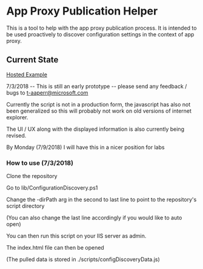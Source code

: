 # App Proxy Publication Helper

This is a tool to help with the app proxy publication process. It is intended to be used proactively to discover configuration settings in the context of app proxy.

## Current State

[Hosted Example]( https://avsphere.github.io/appProxy/)

7/3/2018 -- This is still an early prototype -- please send any feedback / bugs to t-aaperr@microsoft.com

Currently the script is not in a production form, the javascript has also not been generalized so this will probably not work on old versions of internet explorer.

The UI / UX along with the displayed information is also currently being revised.

By Monday (7/9/2018) I will have this in a nicer position for labs


### How to use (7/3/2018)

Clone the repository

Go to lib/ConfigurationDiscovery.ps1

Change the -dirPath arg in the second to last line to point to the repository's script directory

(You can also change the last line accordingly if you would like to auto open)


You can then run this script on your IIS server as admin.

The index.html file can then be opened

(The pulled data is stored in ./scripts/configDiscoveryData.js)
